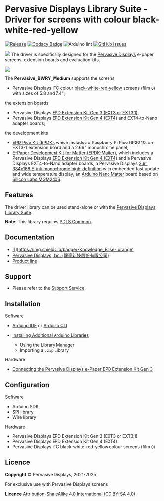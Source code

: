 # Pervasive Displays Library Suite - Driver for screens with colour black-white-red-yellow

[![Release](https://img.shields.io/github/v/release/pervasivedisplays/Pervasive_BWRY_Medium)](https://github.com/pervasivedisplays/Pervasive_BWRY_Medium/releases) [![Codacy Badge](https://app.codacy.com/project/badge/Grade/9f09780839f7479285cb931ffe4954d7)](https://app.codacy.com/gh/pervasivedisplays/Pervasive_BWRY_Medium/dashboard?utm_source=gh&utm_Medium=referral&utm_content=&utm_campaign=Badge_grade) ![Arduino lint](https://github.com/pervasivedisplays/Pervasive_BWRY_Medium/actions/workflows/main.yml/badge.svg) [![GitHub issues](https://img.shields.io/github/issues/pervasivedisplays/Pervasive_BWRY_Medium)](https://github.com/pervasivedisplays/Pervasive_BWRY_Medium/issues)

[![](https://img.shields.io/badge/-Knowledge_Base-orange)](https://docs.pervasivedisplays.com/knowledge/)
The driver is specifically designed for the [Pervasive Displays](https://www.pervasivedisplays.com) e-paper screens, extension boards and evaluation kits.

![](https://docs.pervasivedisplays.com/knowledge/img/Pervasive_Displays_logo_gray.png)

The **Pervasive_BWRY_Medium** supports the screens

* Pervasive Displays iTC colour [black-white-red-yellow](https://www.pervasivedisplays.com/products/?_sft_product_colour=black-white-red-yellow) screens (film `Q`) with sizes of 5.8 and 7.4";

the extension boards

* Pervasive Displays [EPD Extension Kit Gen 3 (EXT3 or EXT3.1)](https://www.pervasivedisplays.com/product/epd-extension-kit-gen-3-EXT3/),
* Pervasive Displays [EPD Extension Kit Gen 4 (EXT4)](https://www.pervasivedisplays.com/product/epd-extension-kit-gen-4-EXT4/) and EXT4-to-Nano adapter boards;

the development kits

* [EPD Pico Kit (EPDK)](https://www.pervasivedisplays.com/product/epd-pico-kit-epdk/), which includes a Raspberry Pi Pico RP2040, an EXT3-1 extension board and a 2.66" monochrome panel,
* [E-Paper Development Kit for Matter (EPDK-Matter)](https://www.pervasivedisplays.com), which includes a Pervasive Displays [EPD Extension Kit Gen 4 (EXT4)](https://www.pervasivedisplays.com/product/epd-extension-kit-gen-4-EXT4/) and a Pervasive Displays EXT4-to-Nano adapter boards, a Pervasive Displays [2.9″ 384x168 E-ink monochrome high-definition](https://www.pervasivedisplays.com/product/2-9-e-ink-displays/) with embedded fast update and wide temperature display, an [Arduino Nano Matter](https://store.arduino.cc/pages/nano-matter) board based on [Silicon Labs MGM240S](https://www.silabs.com/wireless/zigbee/efr32mg24-series-2-modules).

## Features

The driver library can be used stand-alone or with the [Pervasive Displays Library Suite](https://pdls.pervasivedisplays.com/userguide/index.html). 

**Note**: This library requires [PDLS Common](https://github.com/PervasiveDisplays/PDLS_Common).

## Documentation

* [![](https://img.shields.io/badge/-Knowledge_Base-
orange)](https://docs.pervasivedisplays.com/knowledge/)
* [Pervasive Displays, Inc. (龍亭新技股份有限公司)](https://www.pervasivedisplays.com/)
* [Product line](https://www.pervasivedisplays.com/products/)

## Support

* Please refer to the [Support Service](https://www.pervasivedisplays.com/technical-support/).

## Installation

Software

* [Arduino IDE](https://www.arduino.cc/en/software) or [Arduino CLI](https://arduino.github.io/arduino-cli/)
* [Installing Additional Arduino Libraries](https://www.arduino.cc/en/guide/libraries)

    + Using the Library Manager
    + Importing a `.zip` Library

Hardware

* [Connecting the Pervasive Displays e-Paper EPD Extension Kit Gen 3](https://embeddedcomputing.weebly.com/connecting-the-e-paper-epd-extension-kit-gen-3.html)

## Configuration

Software

* Arduino SDK
* SPI library
* Wire library

Hardware

* Pervasive Displays EPD Extension Kit Gen 3 (EXT3 or EXT3.1)
* Pervasive Displays EPD Extension Kit Gen 4 (EXT4)
* Pervasive Displays iTC black-white-red-yellow colour screens (film `Q`)

## Licence

**Copyright** &copy; Pervasive Displays, 2021-2025

For exclusive use with Pervasive Displays screens

**Licence** [Attribution-ShareAlike 4.0 International (CC BY-SA 4.0)](./LICENCE.md)

